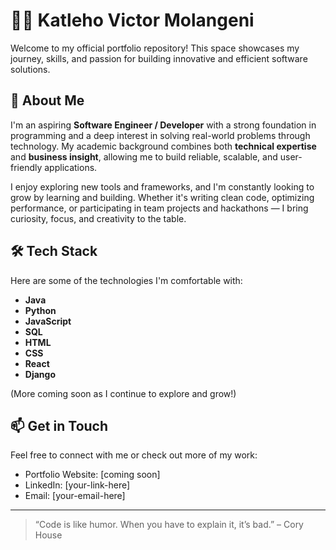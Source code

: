 # 👨‍💻 Katleho Victor Molangeni

Welcome to my official portfolio repository! This space showcases my journey, skills, and passion for building innovative and efficient software solutions.

## 🚀 About Me

I'm an aspiring **Software Engineer / Developer** with a strong foundation in programming and a deep interest in solving real-world problems through technology. My academic background combines both **technical expertise** and **business insight**, allowing me to build reliable, scalable, and user-friendly applications.

I enjoy exploring new tools and frameworks, and I'm constantly looking to grow by learning and building. Whether it's writing clean code, optimizing performance, or participating in team projects and hackathons — I bring curiosity, focus, and creativity to the table.

## 🛠️ Tech Stack

Here are some of the technologies I'm comfortable with:

- **Java**
- **Python**
- **JavaScript**
- **SQL**
- **HTML**
- **CSS**
- **React**
- **Django**

(More coming soon as I continue to explore and grow!)

## 📫 Get in Touch

Feel free to connect with me or check out more of my work:
- Portfolio Website: [coming soon]
- LinkedIn: [your-link-here]
- Email: [your-email-here]

---

> “Code is like humor. When you have to explain it, it’s bad.” – Cory House
